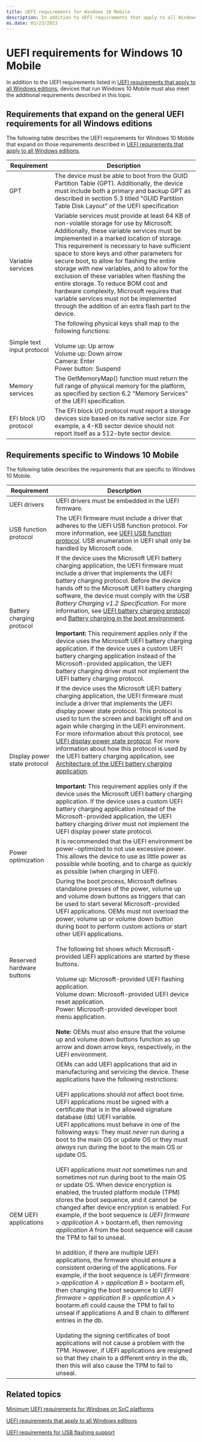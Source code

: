 ```yaml
---
title: UEFI requirements for Windows 10 Mobile
description: In addition to UEFI requirements that apply to all Windows editions, Windows 10 Mobile devices must meet additional requirements described in this topic.
ms.date: 03/23/2023
---
```


# UEFI requirements for Windows 10 Mobile

In addition to the UEFI requirements listed in [UEFI requirements that apply to all Windows editions](uefi-requirements-that-apply-to-all-windows-platforms.md), devices that run Windows 10 Mobile must also meet the additional requirements described in this topic.

## Requirements that expand on the general UEFI requirements for all Windows editions

The following table describes the UEFI requirements for Windows 10 Mobile that expand on those requirements described in [UEFI requirements that apply to all Windows editions](uefi-requirements-that-apply-to-all-windows-platforms.md).

| Requirement | Description |
|--|--|
| GPT | The device must be able to boot from the GUID Partition Table (GPT). Additionally, the device must include both a primary and backup GPT as described in section 5.3 titled "GUID Partition Table Disk Layout" of the UEFI specification |
| Variable services | Variable services must provide at least 64 KB of non-volatile storage for use by Microsoft. Additionally, these variable services must be implemented in a marked location of storage. This requirement is necessary to have sufficient space to store keys and other parameters for secure boot, to allow for flashing the entire storage with new variables, and to allow for the exclusion of these variables when flashing the entire storage. To reduce BOM cost and hardware complexity, Microsoft requires that variable services must not be implemented through the addition of an extra flash part to the device. |
| Simple text input protocol | The following physical keys shall map to the following functions:<br><br>Volume up: Up arrow<br>Volume up: Down arrow<br>Camera: Enter<br>Power button: Suspend |
| Memory services | The GetMemoryMap() function must return the full range of physical memory for the platform, as specified by section 6.2 "Memory Services" of the UEFI specification. |
| EFI block I/O protocol | The EFI block I/O protocol must report a storage devices size based on its native sector size. For example, a 4-KB sector device should not report itself as a 512-byte sector device. |

## Requirements specific to Windows 10 Mobile

The following table describes the requirements that are specific to Windows 10 Mobile.

| Requirement | Description |
|--|--|
| UEFI drivers | UEFI drivers must be embedded in the UEFI firmware. |
| USB function protocol | The UEFI firmware must include a driver that adheres to the UEFI USB function protocol. For more information, see [UEFI USB function protocol](uefi-usb-function-protocol.md). USB enumeration in UEFI shall only be handled by Microsoft code. |
| Battery charging protocol | If the device uses the Microsoft UEFI battery charging application, the UEFI firmware must include a driver that implements the UEFI battery charging protocol. Before the device hands off to the Microsoft UEFI battery charging software, the device must comply with the *USB Battery Charging v1.2 Specification*. For more information, see [UEFI battery charging protocol](uefi-battery-charging-protocol.md) and [Battery charging in the boot environment](battery-charging-in-the-boot-environment.md).<br><br>**Important:**  This requirement applies only if the device uses the Microsoft UEFI battery charging application. If the device uses a custom UEFI battery charging application instead of the Microsoft-provided application, the UEFI battery charging driver must not implement the UEFI battery charging protocol. |
| Display power state protocol | If the device uses the Microsoft UEFI battery charging application, the UEFI firmware must include a driver that implements the UEFI display power state protocol. This protocol is used to turn the screen and backlight off and on again while charging in the UEFI environment. For more information about this protocol, see [UEFI display power state protocol](uefi-display-power-state-protocol.md). For more information about how this protocol is used by the UEFI battery charging application, see [Architecture of the UEFI battery charging application](architecture-of-the-uefi-battery-charging-application.md).<br><br>**Important:** This requirement applies only if the device uses the Microsoft UEFI battery charging application. If the device uses a custom UEFI battery charging application instead of the Microsoft-provided application, the UEFI battery charging driver must not implement the UEFI display power state protocol. |
| Power optimization | It is recommended that the UEFI environment be power-optimized to not use excessive power. This allows the device to use as little power as possible while booting, and to charge as quickly as possible (when charging in UEFI). |
| Reserved hardware buttons | During the boot process, Microsoft defines standalone presses of the power, volume up and volume down buttons as triggers that can be used to start several Microsoft-provided UEFI applications. OEMs must not overload the power, volume up or volume down button during boot to perform custom actions or start other UEFI applications.<br><br>The following list shows which Microsoft-provided UEFI applications are started by these buttons.<br><br>Volume up: Microsoft-provided UEFI flashing application.<br>Volume down: Microsoft-provided UEFI device reset application.<br>Power: Microsoft-provided developer boot menu application.<br><br>**Note:** OEMs must also ensure that the volume up and volume down buttons function as up arrow and down arrow keys, respectively, in the UEFI environment. |
| OEM UEFI applications | OEMs can add UEFI applications that aid in manufacturing and servicing the device. These applications have the following restrictions:<br><br>UEFI applications should not affect boot time.<br>UEFI applications must be signed with a certificate that is in the allowed signature database (db) UEFI variable.<br>UEFI applications must behave in one of the following ways:  They must *never* run during a boot to the main OS or update OS or they must *always* run during the boot to the main OS or update OS.<br><br>UEFI applications *must not* sometimes run and sometimes not run during boot to the main OS or update OS. When device encryption is enabled, the trusted platform module (TPM) stores the boot sequence, and it cannot be changed after device encryption is enabled. For example, if the boot sequence is *UEFI firmware* &gt; *application A* &gt; bootarm.efi, then removing *application A* from the boot sequence will cause the TPM to fail to unseal.<br><br>In addition, if there are multiple UEFI applications, the firmware should ensure a consistent ordering of the applications. For example, if the boot sequence is *UEFI firmware* &gt; *application A* &gt; *application B* &gt; bootarm.efi, then changing the boot sequence to *UEFI firmware* &gt; *application B* &gt; *application A* &gt; bootarm.efi could cause the TPM to fail to unseal if applications A and B chain to different entries in the db.<br><br>Updating the signing certificates of boot applications will not cause a problem with the TPM. However, if UEFI applications are resigned so that they chain to a different entry in the db, then this will also cause the TPM to fail to unseal. |

## Related topics

[Minimum UEFI requirements for Windows on SoC platforms](minimum-uefi-requirements-for-windows-on-soc-platforms.md)  

[UEFI requirements that apply to all Windows editions](uefi-requirements-that-apply-to-all-windows-platforms.md)  

[UEFI requirements for USB flashing support](uefi-requirements-for-usb-flashing-support.md)  
